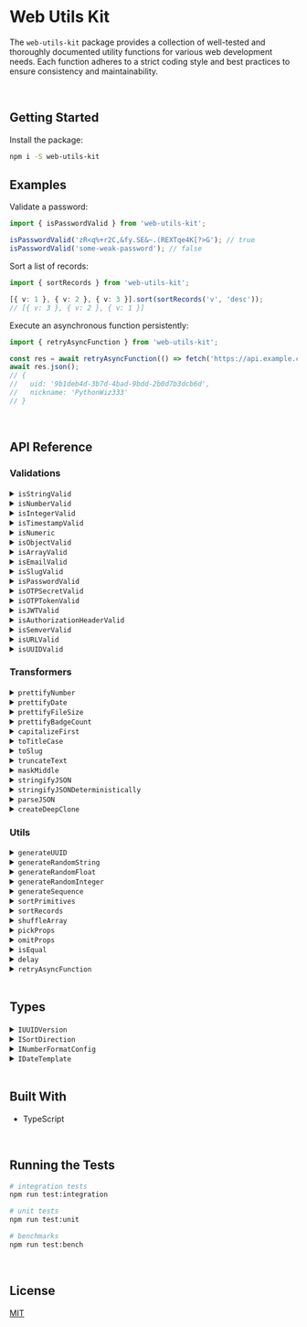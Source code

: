 # Web Utils Kit

The `web-utils-kit` package provides a collection of well-tested and thoroughly documented utility functions for various web development needs. Each function adheres to a strict coding style and best practices to ensure consistency and maintainability.

</br>

## Getting Started

Install the package:

```bash
npm i -S web-utils-kit
```

## Examples

Validate a password:

```typescript
import { isPasswordValid } from 'web-utils-kit';

isPasswordValid('zR<q%+r2C,&fy.SE&~.(REXTqe4K[?>G'); // true
isPasswordValid('some-weak-password'); // false
```

Sort a list of records:

```typescript
import { sortRecords } from 'web-utils-kit';

[{ v: 1 }, { v: 2 }, { v: 3 }].sort(sortRecords('v', 'desc'));
// [{ v: 3 }, { v: 2 }, { v: 1 }]
```

Execute an asynchronous function persistently:

```typescript
import { retryAsyncFunction } from 'web-utils-kit';

const res = await retryAsyncFunction(() => fetch('https://api.example.com/user/1')[(3, 5)]);
await res.json();
// {
//   uid: '9b1deb4d-3b7d-4bad-9bdd-2b0d7b3dcb6d',
//   nickname: 'PythonWiz333'
// }
```

<br/>

## API Reference

### Validations

<details>
  <summary><code>isStringValid</code></summary>
  <br/>

  Verifies if a value is a valid string and its length is within a range (optional).

  ```typescript
  import { isStringValid } from 'web-utils-kit';

  isStringValid(''); // true
  isStringValid('', 1, 5); // false
  isStringValid('abcde', 1, 5); // true
  isStringValid('abcdef', 1, 5); // false
  ```
  <br/>
</details>

<details>
  <summary><code>isNumberValid</code></summary>
  <br/>

  Verifies if a value is a valid number and is within a range (optional). The minimum value defaults to `Number.MIN_SAFE_INTEGER` (-9007199254740991) while the maximum value defaults to `Number.MAX_SAFE_INTEGER` (9007199254740991).

  ```typescript
  import { isNumberValid } from 'web-utils-kit';

  isNumberValid(1); // true
  isNumberValid(2, 3, 5); // false
  isNumberValid(3, 3, 5); // true
  isNumberValid(6, 3, 5); // false
  ```
  <br/>
</details>

<details>
  <summary><code>isIntegerValid</code></summary>
  <br/>

  Verifies if a value is a valid integer and is within a range (optional). If a range is not provided, it will use the properties `Number.MIN_SAFE_INTEGER` & `Number.MAX_SAFE_INTEGER`.
  
  ```typescript
  import { isIntegerValid } from 'web-utils-kit';

  isIntegerValid(1); // true
  isIntegerValid(1.5); // false
  ```
  <br/>
</details>

<details>
  <summary><code>isTimestampValid</code></summary>
  <br/>

  Verifies if a value is a valid unix timestamp in milliseconds. The smallest value is set for the beginning of the Unix epoch (January 1st, 1970 - 14400000) on the numeric limit established by JavaScript (9007199254740991).

  ```typescript
  import { isTimestampValid } from 'web-utils-kit';

  isTimestampValid(Date.now()); // true
  isTimestampValid(14399999); // false
  isTimestampValid(Number.MIN_SAFE_INTEGER + 1); // false
  ```
  <br/>
</details>

<details>
  <summary><code>isNumeric</code></summary>
  <br/>

  Verifies if a value is a valid numeric string.

  ```typescript
  import { isNumeric } from 'web-utils-kit';

  isNumeric('14400000'); // true
  isNumeric('123.55'); // true
  isNumeric('6,555.85'); // false
  isNumeric('Hello world!'); // false
  ```
  <br/>
</details>

<details>
  <summary><code>isObjectValid</code></summary>
  <br/>

  Verifies if a value is an actual object. It also validates if it has keys (optional).

  ```typescript
  import { isObjectValid } from 'web-utils-kit';

  isObjectValid({}); // false
  isObjectValid({}, true); // true
  isObjectValid({ auth: 123, isAdmin: true }); // true
  isObjectValid([0, 1, { foo: 'bar' }]); // false
  ```
  <br/>
</details>

<details>
  <summary><code>isArrayValid</code></summary>
  <br/>

  Verifies if a value is an array. It also validates if it has elements inside (optional).

  ```typescript
  import { isArrayValid } from 'web-utils-kit';

  isArrayValid([]); // false
  isArrayValid([], true); // true
  isArrayValid({ auth: 123, isAdmin: true }); // false
  ```
  <br/>
</details>

<details>
  <summary><code>isEmailValid</code></summary>
  <br/>

  Verifies if a value is a valid email address.

  ```typescript
  import { isEmailValid } from 'web-utils-kit';

  isEmailValid('jesusgraterol@gmail.com'); // true
  isEmailValid('jesus@graterol'); // false

  // forbid certain extensions
  isEmailValid('jesusgraterol@gmail.con', ['.con']); // false
  ```
  <br/>
</details>

<details>
  <summary><code>isSlugValid</code></summary>
  <br/>

  Verifies if a slug meets the following requirements:
  - Accepts any Alpha Characters (lower and upper case)
  - Accepts any digits
  - Accepts `-` `,` `.` and/or `_`
  - Meets a length range (Defaults to 2 - 16)

  ```typescript
  import { isSlugValid } from 'web-utils-kit';

  isSlugValid('PythonWiz333'); // true
  isSlugValid('hello-world', true); // true
  isSlugValid('jesus@graterol'); // false
  ```
  <br/>
</details>

<details>
  <summary><code>isPasswordValid</code></summary>
  <br/>

  Verifies if a password meets the following requirements:
   - Meets a length range (Defaults to 8 - 2048)
   - At least one uppercase letter
   - At least one lowercase letter
   - At least one number
   - At least one special character

  ```typescript
  import { isPasswordValid } from 'web-utils-kit';

  isPasswordValid('zR<q%+r2C,&fy.SE&~.(REXTqe4K[?>G'); // true
  isPasswordValid('some-weak-password'); // false
  ```
  <br/>
</details>

<details>
  <summary><code>isOTPSecretValid</code></summary>
  <br/>

  Verifies if a value has the correct OTP Secret Format.

  ```typescript
  import { isOTPSecretValid } from 'web-utils-kit';

  isOTPSecretValid('NB2RGV2KAY2CMACD'); // true
  ```
  <br/>
</details>

<details>
  <summary><code>isOTPTokenValid</code></summary>
  <br/>

  Verifies if a value has the correct OTP Token Format.

  ```typescript
  import { isOTPTokenValid } from 'web-utils-kit';

  isOTPTokenValid('123456'); // true
  isOTPTokenValid('1234567'); // false
  ```
  <br/>
</details>

<details>
  <summary><code>isJWTValid</code></summary>
  <br/>

  Verifies if a value has a correct JWT Format: `[Base64-URL Encoded Header].[Base64-URL Encoded Payload].[Signature]`

  ```typescript
  import { isJWTValid } from 'web-utils-kit';

  isJWTValid('eyJhbGciOiJIUzI1NiIsInR5cCI6IkpXVCJ9.eyJpZCI6MTIzNDU2Nzg5LCJuYW1lIjoiSm9zZXBoIn0.OpOSSw7e485LOP5PrzScxHb7SR6sAOMRckfFwi4rp7o');
  // true
  ```
  <br/>
</details>

<details>
  <summary><code>isAuthorizationHeaderValid</code></summary>
  <br/>

  Verifies if a value has a valid Authorization Header format based on the RFC6750. Example: 
  `Authorization: Bearer eyJhbGciOiJIUzI1NiIXVCJ9TJV...r7E20RMHrHDcEfxjoYZgeFONFh7HgQ`

  ```typescript
  import { isAuthorizationHeaderValid } from 'web-utils-kit';

  isAuthorizationHeaderValid('Bearer eyJhbGciOiJIUzI1NiIsInR5cCI6IkpXVCJ9.eyJpZCI6MTIzNDU2Nzg5LCJuYW1lIjoiSm9zZXBoIn0.OpOSSw7e485LOP5PrzScxHb7SR6sAOMRckfFwi4rp7o');
  // true
  ```
  <br/>
</details>

<details>
  <summary><code>isSemverValid</code></summary>
  <br/>

  Verifies if a value complies with semantic versioning.

  ```typescript
  import { isSemverValid } from 'web-utils-kit';

  isSemverValid('1.0.0'); // true
  ```
  <br/>
</details>

<details>
  <summary><code>isURLValid</code></summary>
  <br/>

  Verifies if a value is a valid URL.

  ```typescript
  import { isURLValid } from 'web-utils-kit';

  isURLValid('https://jesusgraterol.dev'); // true
  isURLValid('jesusgraterol.dev'); // false
  ```
  <br/>
</details>

<details>
  <summary><code>isUUIDValid</code></summary>
  <br/>

  Verifies if a value is a valid UUID and that it matches a specific version.

  ```typescript
  import { isUUIDValid } from 'web-utils-kit';

  isUUIDValid('9b1deb4d-3b7d-4bad-9bdd-2b0d7b3dcb6d', 4); // true
  isUUIDValid('01695553-c90c-705a-b56d-778dfbbd4bed', 7); // true
  ```
  <br/>
</details>

### Transformers

<details>
  <summary><code>prettifyNumber</code></summary>
  <br/>

  Verifies if a value is a valid UUID and that it matches a specific version.

  ```typescript
  import { prettifyNumber } from 'web-utils-kit';

  prettifyNumber(1000.583); // '1,000.58'
  prettifyNumber(2654.69642236, { maximumFractionDigits: 8, suffix: ' BTC' });
  // '2,654.69642236 BTC'
  prettifyNumber(1000, { minimumFractionDigits: 2, prefix: '$' });
  // '$1,000.00'
  ```
  <br/>
</details>

<details>
  <summary><code>prettifyDate</code></summary>
  <br/>

  Formats a date instance based on a template.
  - `date-short` -> 12/05/2024 (Default)
  - `date-medium` -> December 5, 2024
  - `date-long` -> Thursday, December 5, 2024
  - `time-short` -> 12:05 PM
  - `time-medium` -> 12:05:20 PM
  - `datetime-short` -> 12/5/2024, 12:05 PM
  - `datetime-medium` -> December 5, 2024 at 12:05 PM
  - `datetime-long` -> Thursday, December 5, 2024 at 12:05:20 PM

  ```typescript
  import { prettifyDate } from 'web-utils-kit';

  prettifyDate(new Date(), 'datetime-long');
  // 'Thursday, December 5, 2024 at 12:05:20 PM'
  prettifyDate(Date.now(), 'date-medium');
  // 'December 5, 2024'
  ```
  <br/>
</details>

<details>
  <summary><code>prettifyFileSize</code></summary>
  <br/>

  Formats a bytes value into a human readable format.

  ```typescript
  import { prettifyFileSize } from 'web-utils-kit';

  prettifyFileSize(85545, 6); // '83.540039 kB'
  prettifyFileSize(79551423); // '75.87 MB'
  ```
  <br/>
</details>

<details>
  <summary><code>prettifyBadgeCount</code></summary>
  <br/>

  Formats the number that will be inserted in a badge so it doesn't take too much space. If the current count is 0, it returns undefined as the badge shouldn't be displayed.

  ```typescript
  import { prettifyBadgeCount } from 'web-utils-kit';

  prettifyBadgeCount(0); // undefined
  prettifyBadgeCount(11); // '9+'
  prettifyBadgeCount(135, 99); // '99+'
  ```
  <br/>
</details>

<details>
  <summary><code>capitalizeFirst</code></summary>
  <br/>

  Capitalizes the first letter of a string and returns the new value.

  ```typescript
  import { capitalizeFirst } from 'web-utils-kit';

  capitalizeFirst('hello world'); // 'Hello world'
  ```
  <br/>
</details>

<details>
  <summary><code>toTitleCase</code></summary>
  <br/>

  Converts a string value into Title Case.

  ```typescript
  import { toTitleCase } from 'web-utils-kit';

  toTitleCase('hello world'); // 'Hello World'
  ```
  <br/>
</details>

<details>
  <summary><code>toSlug</code></summary>
  <br/>

  Converts a string value into a slug.

  ```typescript
  import { toSlug } from 'web-utils-kit';

  toSlug('HELLO WORLD!!@'); // 'hello-world'
  ```
  <br/>
</details>

<details>
  <summary><code>truncateText</code></summary>
  <br/>

  Truncates a string to a specified length and appends an ellipsis if it exceeds that length.

  ```typescript
  import { truncateText } from 'web-utils-kit';

  truncateText('This is a message', 18); // 'This is a message'
  truncateText('This is a message', 17); // 'This is a message'
  truncateText('This is a message', 16); // 'This is a mes...'
  truncateText('This is a message', 15); // 'This is a me...'
  ```
  <br/>
</details>

<details>
  <summary><code>maskMiddle</code></summary>
  <br/>

  Masks the middle of a string, keeping a specified number of visible characters at the start and end.

  ```typescript
  import { maskMiddle } from 'web-utils-kit';

  maskMiddle('01021234567890123456', 4); // '0102...3456'
  maskMiddle('01021234567890123456', 6, '********'); // '010212********123456'
  ```
  <br/>
</details>

<details>
  <summary><code>stringifyJSON</code></summary>
  <br/>

  Serializes a JSON object with the `JSON.stringify` method.

  ```typescript
  import { stringifyJSON } from 'web-utils-kit';

  stringifyJSON({ c: 8, b: [{ z: 6, y: 5, x: 4 }, 7], a: 3 });
  // '{"c":8,"b":[{"z":6,"y":5,"x":4},7],"a":3}'
  ```
  <br/>
</details>

<details>
  <summary><code>stringifyJSONDeterministically</code></summary>
  <br/>

  Stringifies a JSON object in a deterministic way, ensuring that the keys are sorted and the output is consistent.

  ```typescript
  import { stringifyJSONDeterministically } from 'web-utils-kit';

  stringifyJSONDeterministically({ c: 8, b: [{ z: 6, y: 5, x: 4 }, 7], a: 3 });
  // '{"a":3,"b":[{"x":4,"y":5,"z":6},7],"c":8}'
  ```
  <br/>
</details>

<details>
  <summary><code>parseJSON</code></summary>
  <br/>

  Deserializes a JSON string with the `JSON.parse` method.

  ```typescript
  import { parseJSON } from 'web-utils-kit';

  parseJSON('{ c: 8, b: [{ z: 6, y: 5, x: 4 }, 7], a: 3 }');
  // {"c":8,"b":[{"z":6,"y":5,"x":4},7],"a":3}
  ```
  <br/>
</details>

<details>
  <summary><code>createDeepClone</code></summary>
  <br/>

  Creates a deep clone of an object by using the `JSON.stringify` and `JSON.parse` methods.

  ```typescript
  import { createDeepClone } from 'web-utils-kit';

  const a = { a: 'Hello', b: { c: 'World' } };
  const b = createDeepClone(a);

  b.b.c = 'Universe';

  console.log(a.b.c); // 'World'
  console.log(b.b.c); // 'Universe'
  ```
  <br/>
</details>


### Utils

<details>
  <summary><code>generateUUID</code></summary>
  <br/>

  Generates a UUID based on a version.

  ```typescript
  import { generateUUID } from 'web-utils-kit';

  generateUUID(4); // '9b1deb4d-3b7d-4bad-9bdd-2b0d7b3dcb6d'
  generateUUID(7); // '01695553-c90c-705a-b56d-778dfbbd4bed'
  ```
  <br/>
</details>

<details>
  <summary><code>generateRandomString</code></summary>
  <br/>

  Generates a string from randomly picked characters based on the length.

  ```typescript
  import { generateRandomString } from 'web-utils-kit';

  generateRandomString(15); // 'IbnqwSPvZdXxVyS'
  ```
  <br/>
</details>


<details>
  <summary><code>generateRandomFloat</code></summary>
  <br/>

  Generates a random number (decimal) constrained by the range.

  ```typescript
  import { generateRandomFloat } from 'web-utils-kit';

  generateRandomFloat(1, 100); // 67.551
  ```
  <br/>
</details>

<details>
  <summary><code>generateRandomInteger</code></summary>
  <br/>

  Generates a random number (integer) constrained by the range.

  ```typescript
  import { generateRandomInteger } from 'web-utils-kit';

  generateRandomInteger(1, 100); // 71
  ```
  <br/>
</details>


<details>
  <summary><code>generateSequence</code></summary>
  <br/>

  Generates a sequence of numbers within a range based on a number of steps.

  ```typescript
  import { generateSequence } from 'web-utils-kit';

  generateSequence(1, 10); // [1, 2, 3, 4, 5, 6, 7, 8, 9, 10]
  generateSequence(1, 10, 2); // [1, 3, 5, 7, 9]
  ```
  <br/>
</details>

<details>
  <summary><code>sortPrimitives</code></summary>
  <br/>

  Sorts a list of primitive values based on their type and a sort direction.

  ```typescript
  import { sortPrimitives } from 'web-utils-kit';

  [1, 2, 3, 4, 5].sort(sortPrimitives('asc'));
  // [1, 2, 3, 4, 5]
  [1, 2, 3, 4, 5].sort(sortPrimitives('desc'));
  // [5, 4, 3, 2, 1]
  ['a', 'b', 'c'].sort(sortPrimitives('asc'));
  // ['a', 'b', 'c']
  ['a', 'b', 'c'].sort(sortPrimitives('desc'));
  // ['c', 'b', 'a']
  ```
  <br/>
</details>


<details>
  <summary><code>sortRecords</code></summary>
  <br/>

  Sorts a list of record values by key based on their type and a sort direction.

  ```typescript
  import { sortRecords } from 'web-utils-kit';

  [{ v: 1 }, { v: 2 }, { v: 3 }].sort(sortRecords('v', 'asc'));
  // [1, 2, 3, 4, 5]
  [{ v: 1 }, { v: 2 }, { v: 3 }].sort(sortRecords('v', 'desc'));
  // [{ v: 3 }, { v: 2 }, { v: 1 }]
  [{ v: 'a' }, { v: 'b' }, { v: 'c' }].sort(sortRecords('v', 'asc'));
  // [{ v: 'a' }, { v: 'b' }, { v: 'c' }]
  [{ v: 'a' }, { v: 'b' }, { v: 'c' }].sort(sortRecords('v', 'desc'));
  // [{ v: 'c' }, { v: 'b' }, { v: 'a' }]
  ```
  <br/>
</details>

<details>
  <summary><code>shuffleArray</code></summary>
  <br/>

  Creates a shallow copy of the input array and shuffles it, using a version of the Fisher-Yates algorithm.

  ```typescript
  import { shuffleArray } from 'web-utils-kit';

  shuffleArray([1, 2, 3, 4, 5, 6, 7, 8, 9, 10])
  // [4, 7, 5, 3, 6, 8, 9, 1, 2, 10]
  shuffleArray(['a', 'b', 'c', 'd', 'e', 'f', 'g', 'h', 'i', 'j'])
  // ['d', 'j', 'c', 'a', 'g', 'e', 'b', 'f', 'i', 'h']
  shuffleArray([{ a: 1 }, { b: 2 }, { c: 3 }, { d: 4 }, { e: 5 }])
  // [ { c: 3 }, { d: 4 }, { a: 1 }, { b: 2 }, { e: 5 } ]
  ```
  <br/>
</details>


<details>
  <summary><code>pickProps</code></summary>
  <br/>

  Picks a list of properties from an object and returns a new object (shallow) with the provided keys.

  ```typescript
  import { pickProps } from 'web-utils-kit';

  pickProps({ a: 1, b: 2, c: 3, d: 4 }, ['b', 'd'])
  // { b: 2, d: 4 }
  ```
  <br/>
</details>

<details>
  <summary><code>omitProps</code></summary>
  <br/>
  
  Omits a list of properties from an object and returns a new object (shallow) with only those keys that weren't omitted.

  ```typescript
  import { omitProps } from 'web-utils-kit';

  omitProps({ a: 1, b: 2, c: 3, d: 4 }, ['b', 'd'])
  // { a: 1, c: 3 }
  ```
  <br/>
</details>


<details>
  <summary><code>isEqual</code></summary>
  <br/>

  Compares two objects or arrays deeply and returns true if they are equals.

  ```typescript
  import { isEqual } from 'web-utils-kit';

  isEqual({ a: 2, c: 5, b: 3 }, { c: 5, b: 3, a: 2 });
  // true
  isEqual([{ a: 1, b: 2 }], [{ b: 2, a: 1 }]);
  // true
  ```
  <br/>
</details>

<details>
  <summary><code>delay</code></summary>
  <br/>

  Creates an asynchronous delay that resolves once the provided seconds have passed.

  ```typescript
  import { delay } from 'web-utils-kit';

  await delay(3);
  // ~3 seconds later
  ```
  <br/>
</details>


<details>
  <summary><code>retryAsyncFunction</code></summary>
  <br/>

  Executes an asynchronous function persistently, retrying on error with incremental delays defined in retryScheduleDuration (seconds).

  ```typescript
  import { retryAsyncFunction } from 'web-utils-kit';

  const res = await retryAsyncFunction(
    () => fetch('https://api.example.com/user/1'),
    [3, 5],
  );
  await res.json();
  // {
  //   uid: '9b1deb4d-3b7d-4bad-9bdd-2b0d7b3dcb6d',
  //   nickname: 'PythonWiz333'
  // }
  ```
  <br/>
</details>

<br/>

## Types

<details>
  <summary><code>IUUIDVersion</code></summary>
  <br/>

  The UUID versions supported by this library.

  ```typescript
  type IUUIDVersion = 4 | 7;
  ```
  <br/>
</details>

<details>
  <summary><code>ISortDirection</code></summary>
  <br/>

  The sort direction that can be applied to a list.

  ```typescript
  type ISortDirection = 'asc' | 'desc';
  ```
  <br/>
</details>

<details>
  <summary><code>INumberFormatConfig</code></summary>
  <br/>

  The configuration that will be used to prettify a number.

  ```typescript
  type INumberFormatConfig = {
    minimumFractionDigits: number; // Default: 0
    maximumFractionDigits: number; // Default: 2
    prefix: string; // Default: ''
    suffix: string; // Default: ''
  };
  ```
  <br/>
</details>

<details>
  <summary><code>IDateTemplate</code></summary>
  <br/>
  
  A date can be prettified by choosing a template that meets the user's requirements.
  - `date-short` -> 12/05/2024 (Default)
  - `date-medium` -> December 5, 2024
  - `date-long` -> Thursday, December 5, 2024
  - `time-short` -> 12:05 PM
  - `time-medium` -> 12:05:20 PM
  - `datetime-short` -> 12/5/2024, 12:05 PM
  - `datetime-medium` -> December 5, 2024 at 12:05 PM
  - `datetime-long` -> Thursday, December 5, 2024 at 12:05:20 PM

  ```typescript
  type IDateTemplate = 'date-short' | 'date-medium' | 'date-long' | 'time-short' | 'time-medium' | 'datetime-short' | 'datetime-medium' | 'datetime-long';
  ```
  <br/>
</details>

<br/>

## Built With

- TypeScript

<br/>

## Running the Tests

```bash
# integration tests
npm run test:integration

# unit tests
npm run test:unit

# benchmarks
npm run test:bench
```

<br/>

## License

[MIT](https://choosealicense.com/licenses/mit/)
